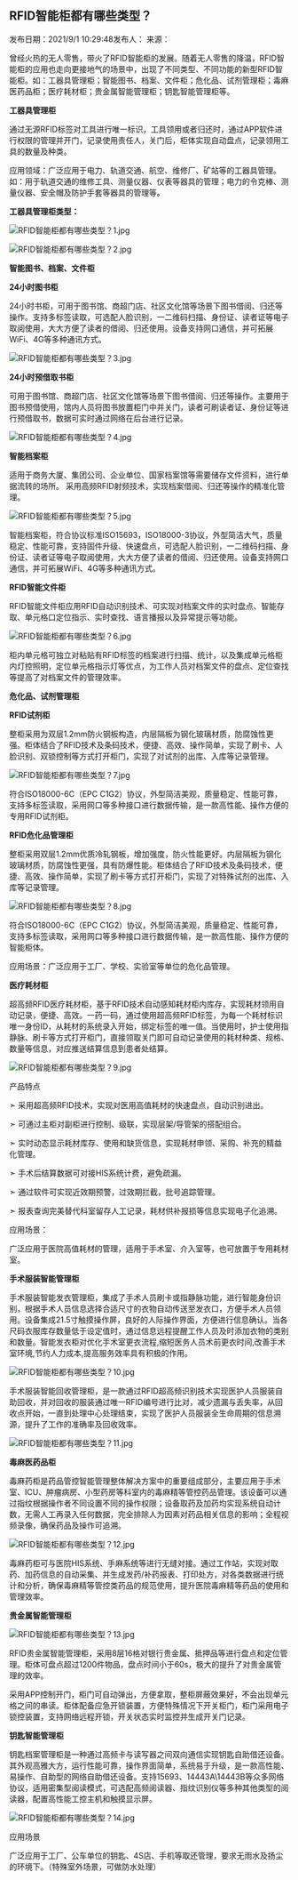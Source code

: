 ## RFID智能柜都有哪些类型？

发布日期：2021/9/1 10:29:48发布人： 来源：

曾经火热的无人零售，带火了RFID智能柜的发展。随着无人零售的降温，RFID智能柜的应用也走向更接地气的场景中，出现了不同类型、不同功能的新型RFID智能柜。如：工器具管理柜；智能图书、档案、文件柜；危化品、试剂管理柜；毒麻医药品柜；医疗耗材柜；贵金属智能管理柜；钥匙智能管理柜等。

**工器具管理柜**

通过无源RFID标签对工具进行唯一标识，工具领用或者归还时，通过APP软件进行权限的管理并开门，记录使用责任人，关门后，柜体实现自动盘点，记录领用工具的数量及种类。

应用领域：广泛应用于电力、轨道交通、航空、维修厂、矿站等的工器具管理。如：用于轨道交通的维修工具、测量仪器、仪表等器具的管理；电力的令克棒、测量仪器、安全帽及防护手套等器具的管理等。

**工器具管理柜类型：**

![RFID智能柜都有哪些类型？1.jpg](./RFID智能柜都有哪些类型？.assets/16304638007916822.jpg)

![RFID智能柜都有哪些类型？2.jpg](./RFID智能柜都有哪些类型？.assets/16304638009599379.jpg)

**智能图书、档案、文件柜**

**24小时图书柜**

24小时书柜，可用于图书馆、商超门店、社区文化馆等场景下图书借阅、归还等操作。支持多标签读取，可选配人脸识别，一二维码扫描、身份证、读者证等电子取阅使用，大大方便了读者的借阅、归还使用。设备支持网口通信，并可拓展WiFi、4G等多种通讯方式。 

![RFID智能柜都有哪些类型？3.jpg](./RFID智能柜都有哪些类型？.assets/16304638544087537.jpg)

**24小时预借取书柜**

可用于图书馆、商超门店、社区文化馆等场景下图书借阅、归还等操作。主要用于图书预借使用，馆内人员将图书放置柜门中并关门，读者可刷读者证、身份证等进行预借取书，数据可实时通过网络在后台进行记录。

![RFID智能柜都有哪些类型？4.jpg](./RFID智能柜都有哪些类型？.assets/16304638541817762.jpg)

**智能档案柜**

适用于商务大厦、集团公司、企业单位、国家档案馆等需要储存文件资料，进行单据流转的场所。 采用高频RFID射频技术，实现档案借阅、归还等操作的精准化管理。

![RFID智能柜都有哪些类型？5.jpg](./RFID智能柜都有哪些类型？.assets/16304638545209242.jpg)

智能档案柜，符合协议标准ISO15693，ISO18000-3协议，外型简洁大气，质量稳定、性能可靠，支持固件升级、快速盘点，可选配人脸识别，一二维码扫描、身份证、读者证等电子取阅使用，大大方便了读者的借阅、归还使用。设备支持网口通信，并可拓展WiFi、4G等多种通讯方式。

**RFID智能文件柜**

RFID智能文件柜应用RFID自动识别技术、可实现对档案文件的实时盘点、智能存取、单元格口定位指示、实时查找、语言播报以及异常提示等功能。

![RFID智能柜都有哪些类型？6.jpg](./RFID智能柜都有哪些类型？.assets/16304640394896543.jpg)

柜内单元格可独立对粘贴有RFID标签的档案进行扫描、统计，以及集成单元格柜内灯控照明，定位单元格指示灯等优点，为工作人员对档案文件的盘点、定位查找等提高了对档案文件的管理效率。

**危化品、试剂管理柜**

**RFID试剂柜**

整柜采用为双层1.2mm防火钢板构造，内层隔板为钢化玻璃材质，防腐蚀性更强。柜体结合了RFID技术及条码技术，便捷、高效、操作简单，实现了刷卡、人脸识别、双锁控制等方式打开柜门，实现了对试剂的出库、入库等记录管理。

![RFID智能柜都有哪些类型？7.jpg](./RFID智能柜都有哪些类型？.assets/16304640394309324.jpg)

符合ISO18000-6C（EPC C1G2）协议，外型简洁美观，质量稳定、性能可靠，支持多标签读取，采用网口等多种接口进行数据传输，是一款高性能、操作方便的专用RFID试剂柜。

**RFID危化品管理柜**

整柜采用双层1.2mm优质冷轧钢板，增加强度，防火性能更好。内层隔板为钢化玻璃材质，防腐蚀性更强，具有防爆性能。柜体结合了RFID技术及条码技术，便捷、高效、操作简单，实现了刷卡等方式打开柜门，实现了对特殊试剂的出库、入库等记录管理。

![RFID智能柜都有哪些类型？8.jpg](./RFID智能柜都有哪些类型？.assets/16304640392065915.jpg)

符合ISO18000-6C（EPC C1G2）协议，外型简洁美观，质量稳定、性能可靠，支持多标签读取，采用网口等多种接口进行数据传输，是一款高性能、操作方便的智能柜体。

应用场景：广泛应用于工厂、学校、实验室等单位的危化品管理。

**医疗耗材柜**

超高频RFID医疗耗材柜，基于RFID技术自动感知耗材柜内库存，实现耗材领用自动记录，便捷、高效。一药一码，通过使用超高频RFID标签，为每一个耗材标识唯一身份ID，从耗材的系统录入开始，绑定标签的唯一值。当使用时，护士使用指静脉、刷卡等方式打开柜门，直接领取关门即可自动记录使用的耗材种类、规格、数量等信息，对应推送结算信息到患者处结算。

![RFID智能柜都有哪些类型？9.jpg](./RFID智能柜都有哪些类型？.assets/16304641715887510.jpg)

产品特点

➣ 采用超高频RFID技术，实现对医用高值耗材的快速盘点，自动识别进出。

➣ 可通过主柜对副柜进行控制、级联，实现层架/导管架的搭配组合。

➣ 实时动态显示耗材库存、使用和缺货信息，实现耗材申领、采购、补充的精益化管理。

➣ 手术后结算数据可对接HIS系统计费，避免疏漏。

➣ 通过软件可实现近效期预警，过效期拦截，批号追踪管理。

➣ 报表查询完美替代科室留存人工记录，耗材供补报损等信息实现电子化追溯。

应用场景：

广泛应用于医院高值耗材的管理，适用于手术室、介入室等，也可放置于专用耗材室。

**手术服装智能管理柜**

手术服装智能发衣管理柜，集成了手术人员刷卡或指静脉功能，进行智能身份识别，根据手术人员信息选择合适尺寸的衣物自动传送至发衣口，方便手术人员领用。设备集成21.5寸触摸操作屏，良好的人际操作界面，方便进行信息确认。当各尺码衣服库存数量低于设定值时，通过信息远程提醒工作人员及时添加衣物的类别和数量。智能发衣柜对优化手术室更衣流程,缩短医务人员术前更衣时间,改善手术室环境,节约人力成本,提高服务效率具有积极的作用。

![RFID智能柜都有哪些类型？10.jpg](./RFID智能柜都有哪些类型？.assets/16304641716448362.jpg)

手术服装智能回收管理柜，是一款通过RFID超高频识别技术实现医护人员服装自助回收，并对回收的服装通过唯一RFID编号进行比对，减少遗漏与丢失率，从回收点开始，一直到处理中心处理结束，实现了医护人员服装全生命周期的信息溯源，提升了工作的准确率及回收效率。

![RFID智能柜都有哪些类型？11.jpg](./RFID智能柜都有哪些类型？.assets/16304641719839842.jpg)

**毒麻医药品柜**

毒麻药柜是药品管控智能管理整体解决方案中的重要组成部分，主要应用于手术室、ICU、肿瘤病房、小型药房等科室内的毒麻精等管控药品管理。该设备可以通过指纹根据操作者不同设置不同的操作权限；设备取药及加药均实现系统自动计数，无需人工再录入任何数据，完全排除人为因素对药品相关信息的影响；全程视频录像，确保药品及操作可追溯。

![RFID智能柜都有哪些类型？12.jpg](./RFID智能柜都有哪些类型？.assets/16304644724221845.jpg)

毒麻药柜可与医院HIS系统、手麻系统等进行无缝对接。通过工作站，实现对取药、加药信息的自动采集、并生成发药/补药报表、打印处方，对各类数据进行统计和分析，确保毒麻精等管控类药品的规范使用，提升医院毒麻精等药品的使用和管理效率。

**贵金属智能管理柜**

![RFID智能柜都有哪些类型？13.jpg](./RFID智能柜都有哪些类型？.assets/16304644737797895.jpg)

RFID贵金属智能管理柜，采用8层16格对银行贵金属、抵押品等进行盘点和定位管理。柜体可盘点超过1200件物品，盘点时间小于60s，极大的提升了对贵金属管理的效率。



采用APP控制开门，柜门可自动弹出，方便拿取，整柜屏蔽效果好，不会出现单元格之间的串读。柜体配备应急开锁装置，方便特殊情况下开关柜门，柜门采用电子锁控装置，支持网络远程开锁，开关状态实时监控并生成开关门记录。

**钥匙智能管理柜**

钥匙档案管理柜是一种通过高频卡与读写器之间双向通信实现钥匙自助借还设备。其外观高雅大方，运行性能可靠，操作界面简单，系统易于升级，是一款高性能、易操作、自助型的网络自助借还设备。支持15693、14443A\14443B等众多网络协议，适用密集型阅读模式，可选配高频阅读器、指纹识别仪等多种其他类型的阅读器，配置高性能工控主机和触摸显示屏。

![RFID智能柜都有哪些类型？14.jpg](./RFID智能柜都有哪些类型？.assets/16304644721978437.jpg)

应用场景

广泛应用于工厂、公车单位的钥匙、4S店、手机等取还管理，要求无雨水及扬尘的环境下。（特殊室外场景，可做防水处理）